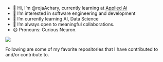 - 👋 Hi, I’m @rojaAchary, currently learning at [Applied Ai](https://www.appliedaicourse.com/)
- 👀 I’m interested in software engineering and development
- 🌱 I’m currently learning AI, Data Science
- 👯 I’m always open to meaningful collaborations.
- 😄 Pronouns: Curious Neuron.

<img src="https://github-readme-stats.vercel.app/api?username=rojaAchary&&show_icons=true&title_color=ffffff&icon_color=bb2acf&text_color=daf7dc&bg_color=191919">

Following are some of my favorite repositories that I have contributed to and/or contribute to. 

<!---
rojaAchary/rojaAchary is a ✨ special ✨ repository because its `README.md` (this file) appears on your GitHub profile.
You can click the Preview link to take a look at your changes.
--->
